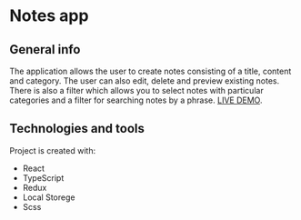 # Notes app

## General info
The application allows the user to create notes consisting of a title, content and category. The user can also edit, delete and preview existing notes. There is also a filter which allows you to select notes with particular categories and a filter for searching notes by a phrase. 
[LIVE DEMO](https://artur-majewski.github.io/notes-app/).
	
## Technologies and tools
Project is created with:
* React
* TypeScript
* Redux
* Local Storege 
* Scss
